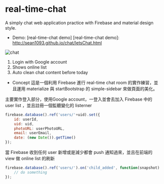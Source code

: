 # real-time-chat
A simply chat web application practice with Firebase and material design style. 

* Demo: [real-time-chat demo]
[real-time-chat demo]: <http://sean1093.github.io/chat/letsChat.html>

![chat](https://github.com/sean1093/real-time-chat/blob/master/img/chat.png "chat")

1. Login with Google account
2. Shows online list
3. Auto clean chat content before today


* Concept
這是一個利用 Firebase 進行 real-time chat room 的實作練習，並且運用 materialize 與 startBootstrap 的 simple-sidebar 來做頁面的美化。

主要實作登入部分，使用Google account，一登入並會去加入 Firebase 中的 user list ，並且註冊一個監聽變化的 listerner
```js
firebase.database().ref('users/'+uid).set({
    id: userId,
    uid: uid,
    photoURL: userPhotoURL,
    email: userEmail,
    date: (new Date()).getTime()
});
```

當 Firebase 收到任何 user 新增或是減少都會 push 通知過來，並且在前端的 view 做 online list 的刷新
```js
firebase.database().ref('users/').on('child_added', function(snapshot) {
    // do something
});
```


